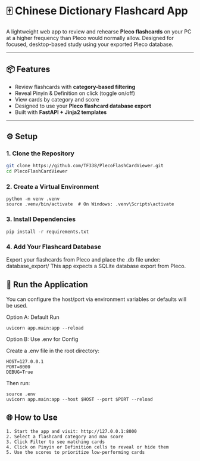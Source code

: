 # 🀄 Chinese Dictionary Flashcard App

A lightweight web app to review and rehearse **Pleco flashcards** on your PC at a higher frequency than Pleco would normally allow. Designed for focused, desktop-based study using your exported Pleco database.

---

## 📦 Features

- Review flashcards with **category-based filtering**
- Reveal Pinyin & Definition on click (toggle on/off)
- View cards by category and score
- Designed to use your **Pleco flashcard database export**
- Built with **FastAPI + Jinja2 templates**

---

## ⚙️ Setup

### 1. Clone the Repository

```bash
git clone https://github.com/TF338/PlecoFlashCardViewer.git
cd PlecoFlashCardViewer
```

### 2. Create a Virtual Environment
```
python -m venv .venv
source .venv/bin/activate  # On Windows: .venv\Scripts\activate
```

### 3. Install Dependencies
```
pip install -r requirements.txt
```

### 4. Add Your Flashcard Database

Export your flashcards from Pleco and place the .db file under: database_export/
This app expects a SQLite database export from Pleco.

## 🚀 Run the Application
You can configure the host/port via environment variables or defaults will be used.

Option A: Default Run
```
uvicorn app.main:app --reload
````

Option B: Use .env for Config

Create a .env file in the root directory:
```
HOST=127.0.0.1
PORT=8000
DEBUG=True
```

Then run:
```
source .env
uvicorn app.main:app --host $HOST --port $PORT --reload
```

## 🌐 How to Use

	1. Start the app and visit: http://127.0.0.1:8000
	2. Select a flashcard category and max score
	3. Click Filter to see matching cards
	4. Click on Pinyin or Definition cells to reveal or hide them
	5. Use the scores to prioritize low-performing cards